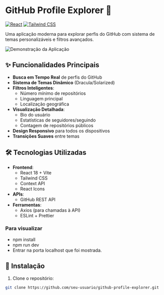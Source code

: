 
# GitHub Profile Explorer 🌟

[![React](https://img.shields.io/badge/React-18.2.0-%2361DAFB)](https://react.dev/)
[![Tailwind CSS](https://img.shields.io/badge/Tailwind_CSS-3.3.2-%2306B6D4)](https://tailwindcss.com/)

Uma aplicação moderna para explorar perfis do GitHub com sistema de temas personalizáveis e filtros avançados.

![Demonstração da Aplicação](./preview.png)

## ✨ Funcionalidades Principais

- **Busca em Tempo Real** de perfis do GitHub
- **Sistema de Temas Dinâmico** (Dracula/Solarized)
- **Filtros Inteligentes**:
  - Número mínimo de repositórios
  - Linguagem principal
  - Localização geográfica
- **Visualização Detalhada**:
  - Bio do usuário
  - Estatísticas de seguidores/seguindo
  - Contagem de repositórios públicos
- **Design Responsivo** para todos os dispositivos
- **Transições Suaves** entre temas

## 🛠 Tecnologias Utilizadas

- **Frontend**:
  - React 18 + Vite
  - Tailwind CSS
  - Context API
  - React Icons
- **APIs**:
  - GitHub REST API
- **Ferramentas**:
  - Axios (para chamadas à API)
  - ESLint + Prettier

### Para visualizar

- npm install
- npm run dev
- Entrar na porta localhost que foi mostrada.

## 🚀 Instalação

1. Clone o repositório:
```bash
git clone https://github.com/seu-usuario/github-profile-explorer.git
